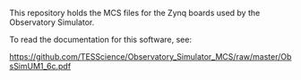 This repository holds the MCS files for the Zynq boards used by the Observatory Simulator.

To read the documentation for this software, see:

https://github.com/TESScience/Observatory_Simulator_MCS/raw/master/ObsSimUM1_6c.pdf
